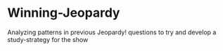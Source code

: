 # Winning-Jeopardy
Analyzing patterns in previous Jeopardy! questions to try and develop a study-strategy for the show
